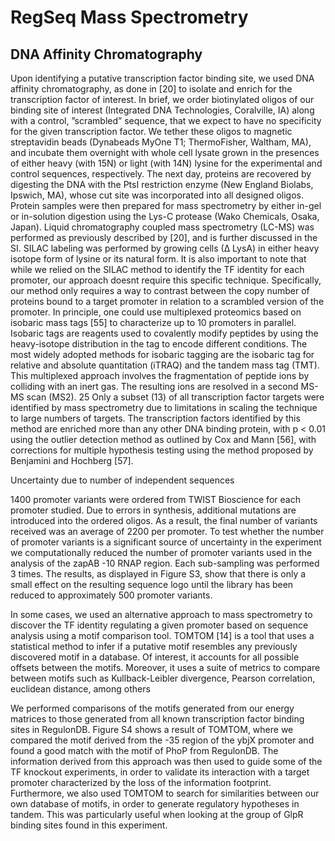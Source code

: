 # RegSeq Mass Spectrometry

## DNA Affinity Chromatography


Upon identifying a putative transcription factor binding site, we used DNA affinity chromatography, as done in [20] to isolate and enrich for the transcription factor of interest. In brief, we order
biotinylated oligos of our binding site of interest (Integrated DNA Technologies, Coralville, IA)
along with a control, ”scrambled” sequence, that we expect to have no specificity for the given
transcription factor. We tether these oligos to magnetic streptavidin beads (Dynabeads MyOne T1;
ThermoFisher, Waltham, MA), and incubate them overnight with whole cell lysate grown in the
presences of either heavy (with 15N) or light (with 14N) lysine for the experimental and control
sequences, respectively. The next day, proteins are recovered by digesting the DNA with the PtsI
restriction enzyme (New England Biolabs, Ipswich, MA), whose cut site was incorporated into all
designed oligos.
Protein samples were then prepared for mass spectrometry by either in-gel or in-solution
digestion using the Lys-C protease (Wako Chemicals, Osaka, Japan). Liquid chromatography
coupled mass spectrometry (LC-MS) was performed as previously described by [20], and is
further discussed in the SI. SILAC labeling was performed by growing cells (∆ LysA) in either
heavy isotope form of lysine or its natural form.
It is also important to note that while we relied on the SILAC method to identify the TF identity
for each promoter, our approach doesnt require this specific technique. Specifically, our method
only requires a way to contrast between the copy number of proteins bound to a target promoter
in relation to a scrambled version of the promoter. In principle, one could use multiplexed
proteomics based on isobaric mass tags [55] to characterize up to 10 promoters in parallel. Isobaric
tags are reagents used to covalently modify peptides by using the heavy-isotope distribution in
the tag to encode different conditions. The most widely adopted methods for isobaric tagging are
the isobaric tag for relative and absolute quantitation (iTRAQ) and the tandem mass tag (TMT).
This multiplexed approach involves the fragmentation of peptide ions by colliding with an inert
gas. The resulting ions are resolved in a second MS-MS scan (MS2).
25
Only a subset (13) of all transcription factor targets were identified by mass spectrometry
due to limitations in scaling the technique to large numbers of targets. The transcription factors
identified by this method are enriched more than any other DNA binding protein, with p <
0.01 using the outlier detection method as outlined by Cox and Mann [56], with corrections for
multiple hypothesis testing using the method proposed by Benjamini and Hochberg [57].

Uncertainty due to number of independent sequences

1400 promoter variants were ordered from TWIST Bioscience for each promoter studied. Due
to errors in synthesis, additional mutations are introduced into the ordered oligos. As a result,
the final number of variants received was an average of 2200 per promoter. To test whether
the number of promoter variants is a significant source of uncertainty in the experiment we
computationally reduced the number of promoter variants used in the analysis of the zapAB -10
RNAP region. Each sub-sampling was performed 3 times. The results, as displayed in Figure S3,
show that there is only a small effect on the resulting sequence logo until the library has been
reduced to approximately 500 promoter variants.

In some cases, we used an alternative approach to mass spectrometry to discover the TF identity
regulating a given promoter based on sequence analysis using a motif comparison tool. TOMTOM
[14] is a tool that uses a statistical method to infer if a putative motif resembles any previously
discovered motif in a database. Of interest, it accounts for all possible offsets between the motifs.
Moreover, it uses a suite of metrics to compare between motifs such as Kullback-Leibler divergence, Pearson correlation, euclidean distance, among others

We performed comparisons of the motifs generated from our energy matrices to those generated from all known transcription factor binding sites in RegulonDB. Figure S4 shows a result of
TOMTOM, where we compared the motif derived from the -35 region of the ybjX promoter and
found a good match with the motif of PhoP from RegulonDB.
The information derived from this approach was then used to guide some of the TF knockout
experiments, in order to validate its interaction with a target promoter characterized by the loss of
the information footprint. Furthermore, we also used TOMTOM to search for similarities between
our own database of motifs, in order to generate regulatory hypotheses in tandem. This was
particularly useful when looking at the group of GlpR binding sites found in this experiment.